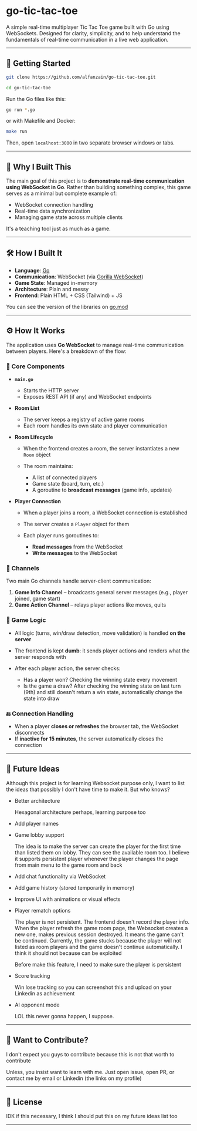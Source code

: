 # go-tic-tac-toe

A simple real-time multiplayer Tic Tac Toe game built with Go using WebSockets.
Designed for clarity, simplicity, and to help understand the fundamentals of real-time communication in a live web application.

---

## 🚀 Getting Started

```bash
git clone https://github.com/alfanzain/go-tic-tac-toe.git

cd go-tic-tac-toe
```

Run the Go files like this:

```bash
go run *.go
```

or with Makefile and Docker:

```bash
make run
```

Then, open `localhost:3000` in two separate browser windows or tabs.

---

## 🧠 Why I Built This

The main goal of this project is to **demonstrate real-time communication using WebSocket in Go**.
Rather than building something complex, this game serves as a minimal but complete example of:

* WebSocket connection handling
* Real-time data synchronization
* Managing game state across multiple clients

It's a teaching tool just as much as a game.

---

## 🛠️ How I Built It

* **Language**: [Go](https://go.dev/)
* **Communication**: WebSocket (via [Gorilla WebSocket](https://github.com/gorilla/websocket))
* **Game State**: Managed in-memory
* **Architecture**: Plain and messy
* **Frontend**: Plain HTML + CSS (Tailwind) + JS

You can see the version of the libraries on [go.mod](./go.mod)

---

## ⚙️ How It Works

The application uses **Go WebSocket** to manage real-time communication between players. Here's a breakdown of the flow:

### 🧩 Core Components

* **`main.go`**

  * Starts the HTTP server
  * Exposes REST API (if any) and WebSocket endpoints

* **Room List**

  * The server keeps a registry of active game rooms
  * Each room handles its own state and player communication

* **Room Lifecycle**

  * When the frontend creates a room, the server instantiates a new `Room` object
  * The room maintains:

    * A list of connected players
    * Game state (board, turn, etc.)
    * A goroutine to **broadcast messages** (game info, updates)

* **Player Connection**

  * When a player joins a room, a WebSocket connection is established
  * The server creates a `Player` object for them
  * Each player runs goroutines to:

    * **Read messages** from the WebSocket
    * **Write messages** to the WebSocket

### 📡 Channels

Two main Go channels handle server-client communication:

1. **Game Info Channel** – broadcasts general server messages (e.g., player joined, game start)
2. **Game Action Channel** – relays player actions like moves, quits

### 🧠 Game Logic

* All logic (turns, win/draw detection, move validation) is handled **on the server**
* The frontend is kept **dumb**: it sends player actions and renders what the server responds with
* After each player action, the server checks:

  * Has a player won? Checking the winning state every movement
  * Is the game a draw? After checking the winning state on last turn (9th) and still doesn't return a win state, automatically change the state into draw

### 🔚 Connection Handling

* When a player **closes or refreshes** the browser tab, the WebSocket disconnects
* If **inactive for 15 minutes**, the server automatically closes the connection


---

## 📌 Future Ideas

Although this project is for learning Websocket purpose only, I want to list the ideas that possibly I don't have time to make it. But who knows? 

* Better architecture

    Hexagonal architecture perhaps, learning purpose too

* Add player names

* Game lobby support

    The idea is to make the server can create the player for the first time than listed them on lobby. They can see the available room too. I believe it supports persistent player whenever the player changes the page from main menu to the game room and back

* Add chat functionality via WebSocket
* Add game history (stored temporarily in memory)
* Improve UI with animations or visual effects

* Player rematch options

    The player is not persistent. The frontend doesn't record the player info. When the player refresh the game room page, the Websocket creates a new one, makes previous session destroyed. It means the game can't be continued. Currently, the game stucks because the player will not listed as room players and the game doesn't continue automatically. I think it should not because can be exploited

    Before make this feature, I need to make sure the player is persistent

* Score tracking

    Win lose tracking so you can screenshot this and upload on your Linkedin as achievement

* AI opponent mode

    LOL this never gonna happen, I suppose.

--- 

## 🤝 Want to Contribute?

I don't expect you guys to contribute because this is not that worth to contribute

Unless, you insist want to learn with me. Just open issue, open PR, or contact me by email or Linkedin (the links on my profile)

---


## 📄 License

IDK if this necessary, I think I should put this on my future ideas list too

---
